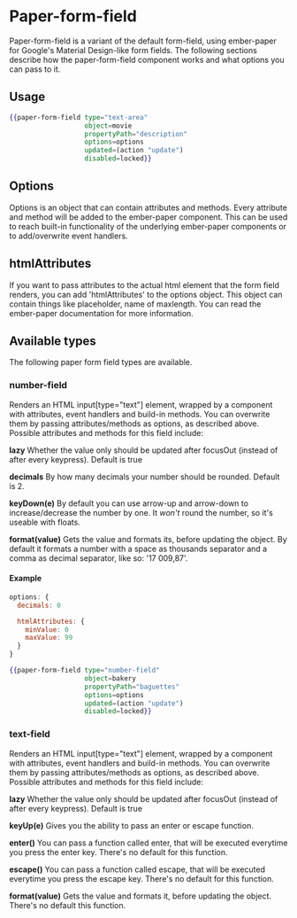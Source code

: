 # Paper-form-field
Paper-form-field is a variant of the default form-field, using ember-paper for
Google's Material Design-like form fields. The following sections describe how the
paper-form-field component works and what options you can pass to it.

## Usage
```handlebars
{{paper-form-field type="text-area"
                   object=movie
                   propertyPath="description"
                   options=options
                   updated=(action "update")
                   disabled=locked}}
```


## Options
Options is an object that can contain attributes and methods. Every attribute and
method will be added to the ember-paper component. This can be used to reach built-in
functionality of the underlying ember-paper components or to add/overwrite event handlers.

## htmlAttributes
If you want to pass attributes to the actual html element that the form field renders,
you can add 'htmlAttributes' to the options object. This object can contain things
like placeholder, name of maxlength. You can read the ember-paper documentation
for more information.

## Available types

The following paper form field types are available.

### number-field

Renders an HTML input[type="text"] element, wrapped by a component with attributes,
event handlers and build-in methods. You can overwrite them by passing attributes/methods
as options, as described above. Possible attributes and methods for this field include:

**lazy** Whether the value only should be updated after focusOut (instead of
after every keypress). Default is true

**decimals** By how many decimals your number should be rounded. Default is 2.

**keyDown(e)** By default you can use arrow-up and arrow-down to increase/decrease
the number by one. It _won't_ round the number, so it's useable with floats.

**format(value)** Gets the value and formats its, before updating the object. By
default it formats a number with a space as thousands separator and a comma as decimal
separator, like so: '17 009,87'.

#### Example

```javascript
options: {
  decimals: 0

  htmlAttributes: {
    minValue: 0
    maxValue: 99
  }
}

```

```hbs
{{paper-form-field type="number-field"
                   object=bakery
                   propertyPath="baguettes"
                   options=options
                   updated=(action "update")
                   disabled=locked}}
```


### text-field
Renders an HTML input[type="text"] element, wrapped by a component with attributes,
event handlers and build-in methods. You can overwrite them by passing attributes/methods
as options, as described above. Possible attributes and methods for this field include:

**lazy** Whether the value only should be updated after focusOut (instead of after
every keypress). Default is true

**keyUp(e)** Gives you the ability to pass an enter or escape function.

**enter()** You can pass a function called enter, that will be executed everytime you
press the enter key. There's no default for this function.

**escape()** You can pass a function called escape, that will be executed everytime
you press the escape key. There's no default for this function.

**format(value)** Gets the value and formats it, before updating the object.
There's no default this function.

